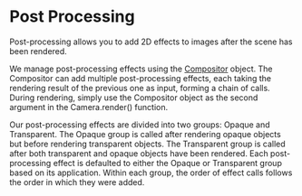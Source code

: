 # Post Processing

Post-processing allows you to add 2D effects to images after the scene has been rendered.

We manage post-processing effects using the [Compositor](/doc/markdown/./scene.compositor) object. The Compositor can add multiple post-processing effects, each taking the rendering result of the previous one as input, forming a chain of calls. During rendering, simply use the Compositor object as the second argument in the Camera.render() function.

Our post-processing effects are divided into two groups: Opaque and Transparent. The Opaque group is called after rendering opaque objects but before rendering transparent objects. The Transparent group is called after both transparent and opaque objects have been rendered. Each post-processing effect is defaulted to either the Opaque or Transparent group based on its application. Within each group, the order of effect calls follows the order in which they were added.

